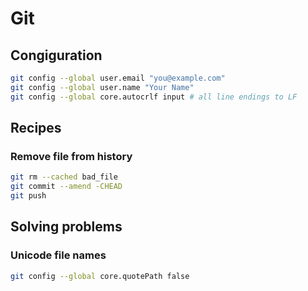 # Git

## Congiguration

```bash
git config --global user.email "you@example.com"
git config --global user.name "Your Name"
git config --global core.autocrlf input # all line endings to LF
```

## Recipes

### Remove file from history

```bash
git rm --cached bad_file
git commit --amend -CHEAD
git push
```

## Solving problems

### Unicode file names

```bash
git config --global core.quotePath false
```
